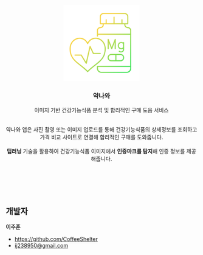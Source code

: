 <p align="center">
  <a href="https://github.com/CoffeeShelter/yagnawa">
    <img src="assets/logo.png" alt="Yagnawa" width="200" height="200">
  </a>
</p>

<h3 align="center">약나와</h3>

<p align="center">
  이미지 기반 건강기능식품 분석 및 합리적인 구매 도움 서비스
  <br>
</p>


<p align="center">
<br>
약나와 앱은 사진 촬영 또는 이미지 업로드를 통해 건강기능식품의 상세정보를 조회하고 가격 비교 사이트로 연결해 합리적인 구매를 도와줍니다.
<br><br>
<strong>딥러닝</strong> 기술을 활용하여 건강기능식품 이미지에서 <strong>인증마크를 탐지</strong>해 인증 정보를 제공해줍니다.
</p>
<br><br>
<br><br>

## 개발자
**이주훈**
- <https://github.com/CoffeeShelter>
- ij238950@gmail.com